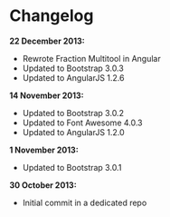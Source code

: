 # Changelog #

**22 December 2013:**

* Rewrote Fraction Multitool in Angular
* Updated to Bootstrap 3.0.3
* Updated to AngularJS 1.2.6

**14 November 2013:**

* Updated to Bootstrap 3.0.2
* Updated to Font Awesome 4.0.3
* Updated to AngularJS 1.2.0

**1 November 2013:**

* Updated to Bootstrap 3.0.1

**30 October 2013:**

* Initial commit in a dedicated repo
